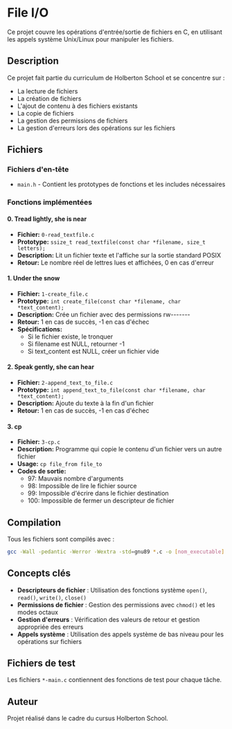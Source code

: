 # File I/O

Ce projet couvre les opérations d'entrée/sortie de fichiers en C, en utilisant les appels système Unix/Linux pour manipuler les fichiers.

## Description

Ce projet fait partie du curriculum de Holberton School et se concentre sur :
- La lecture de fichiers
- La création de fichiers  
- L'ajout de contenu à des fichiers existants
- La copie de fichiers
- La gestion des permissions de fichiers
- La gestion d'erreurs lors des opérations sur les fichiers

## Fichiers

### Fichiers d'en-tête
- `main.h` - Contient les prototypes de fonctions et les includes nécessaires

### Fonctions implémentées

#### 0. Tread lightly, she is near
- **Fichier:** `0-read_textfile.c`
- **Prototype:** `ssize_t read_textfile(const char *filename, size_t letters);`
- **Description:** Lit un fichier texte et l'affiche sur la sortie standard POSIX
- **Retour:** Le nombre réel de lettres lues et affichées, 0 en cas d'erreur

#### 1. Under the snow
- **Fichier:** `1-create_file.c`
- **Prototype:** `int create_file(const char *filename, char *text_content);`
- **Description:** Crée un fichier avec des permissions rw-------
- **Retour:** 1 en cas de succès, -1 en cas d'échec
- **Spécifications:**
  - Si le fichier existe, le tronquer
  - Si filename est NULL, retourner -1
  - Si text_content est NULL, créer un fichier vide

#### 2. Speak gently, she can hear
- **Fichier:** `2-append_text_to_file.c`
- **Prototype:** `int append_text_to_file(const char *filename, char *text_content);`
- **Description:** Ajoute du texte à la fin d'un fichier
- **Retour:** 1 en cas de succès, -1 en cas d'échec

#### 3. cp
- **Fichier:** `3-cp.c`
- **Description:** Programme qui copie le contenu d'un fichier vers un autre fichier
- **Usage:** `cp file_from file_to`
- **Codes de sortie:**
  - 97: Mauvais nombre d'arguments
  - 98: Impossible de lire le fichier source
  - 99: Impossible d'écrire dans le fichier destination
  - 100: Impossible de fermer un descripteur de fichier

## Compilation

Tous les fichiers sont compilés avec :
```bash
gcc -Wall -pedantic -Werror -Wextra -std=gnu89 *.c -o [nom_executable]
```

## Concepts clés

- **Descripteurs de fichier** : Utilisation des fonctions système `open()`, `read()`, `write()`, `close()`
- **Permissions de fichier** : Gestion des permissions avec `chmod()` et les modes octaux
- **Gestion d'erreurs** : Vérification des valeurs de retour et gestion appropriée des erreurs
- **Appels système** : Utilisation des appels système de bas niveau pour les opérations sur fichiers

## Fichiers de test

Les fichiers `*-main.c` contiennent des fonctions de test pour chaque tâche.

## Auteur

Projet réalisé dans le cadre du cursus Holberton School.